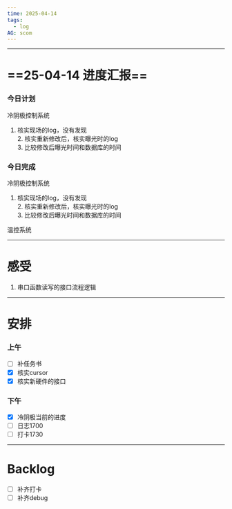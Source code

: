 ```yaml
---
time: 2025-04-14
tags:
  - log
AG: scom
---
```

---
# ==25-04-14 进度汇报==
### 今日计划
冷阴极控制系统
1. 核实现场的log，没有发现  
2. 核实重新修改后，核实曝光时的log  
3. 比较修改后曝光时间和数据库的时间
### 今日完成
冷阴极控制系统
1. 核实现场的log，没有发现  
2. 核实重新修改后，核实曝光时的log  
3. 比较修改后曝光时间和数据库的时间

温控系统


--- 
# 感受
1. 串口函数读写的接口流程逻辑

--- 
# 安排

### 上午
- [ ] 补任务书
- [x] 核实cursor
- [x] 核实新硬件的接口

### 下午
- [x] 冷阴极当前的进度
- [ ] 日志1700
- [ ] 打卡1730

--- 
# Backlog
- [ ] 补齐打卡
- [ ] 补齐debug